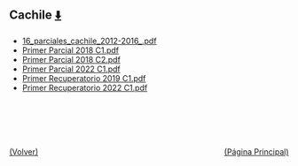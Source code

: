 
<html>
<body>
<h2>Cachile <a href="https://downgit.github.io/#/home?url=https://github.com/Apuntes-FIUBA/Apuntes-Electronica/tree/main/81 - Matemática/8105 - Analisis Matematico III A/Examenes/Parciales/Cachile" style="font-size:20px">  ⬇️ </a></h2>
<ul>
    <li><a href="16_parciales_cachile_2012-2016_.pdf">16_parciales_cachile_2012-2016_.pdf</a></li>
    <li><a href="Primer Parcial 2018 C1.pdf">Primer Parcial 2018 C1.pdf</a></li>
    <li><a href="Primer Parcial 2018 C2.pdf">Primer Parcial 2018 C2.pdf</a></li>
    <li><a href="Primer Parcial 2022 C1.pdf">Primer Parcial 2022 C1.pdf</a></li>
    <li><a href="Primer Recuperatorio 2019 C1.pdf">Primer Recuperatorio 2019 C1.pdf</a></li>
    <li><a href="Primer Recuperatorio 2022 C1.pdf">Primer Recuperatorio 2022 C1.pdf</a></li>
</ul>
</body>
</html>


<br><br><br><br><br><a href="../" style="float: left">(Volver)</a> <a href="https://apuntes-fiuba.github.io/Apuntes-Electronica" style="float: right">(Página Principal)</a>
